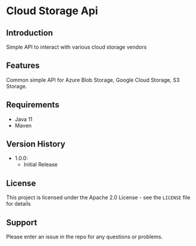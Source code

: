 # Cloud Storage Api


## Introduction

Simple API to interact with various cloud storage vendors

## Features

Common simple API for Azure Blob Storage, Google Cloud Storage, S3 Storage.

## Requirements

- Java 11
- Maven

## Version History

- 1.0.0: 
    - Initial Release

## License

This project is licensed under the Apache 2.0 License - see the `LICENSE` file for details

## Support

Please enter an issue in the repo for any questions or problems.
